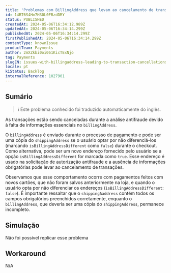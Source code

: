 ```yaml
---
title: 'Problemas com BillingAddress que levam ao cancelamento de transações'
id: 14RT6S4Hm7H30L0FBzdDRY
status: PUBLISHED
createdAt: 2024-05-06T16:34:12.989Z
updatedAt: 2024-05-06T16:34:14.299Z
publishedAt: 2024-05-06T16:34:14.299Z
firstPublishedAt: 2024-05-06T16:34:14.299Z
contentType: knownIssue
productTeam: Payments
author: 2mXZkbi0oi061KicTExNjo
tag: Payments
slugEN: issues-with-billingaddress-leading-to-transaction-cancellations
locale: pt
kiStatus: Backlog
internalReference: 1027901
---
```


## Sumário

>ℹ️ Este problema conhecido foi traduzido automaticamente do inglês.



As transações estão sendo canceladas durante a análise antifraude devido à falta de informações essenciais no `billingAddress`.

O `billingAddress` é enviado durante o processo de pagamento e pode ser uma cópia do `shippingAddress` se o usuário optar por não diferenciá-los (marcando `isBillingAddressDifferent` como `false`) durante o checkout. Como alternativa, pode ser um novo endereço fornecido pelo usuário se a opção `isBillingAddressDifferent` for marcada como `true`. Esse endereço é usado na solicitação de autorização antifraude e a ausência de informações obrigatórias pode levar ao cancelamento de transações.

Observamos que esse comportamento ocorre com pagamentos feitos com novos cartões, que não foram salvos anteriormente na loja, e quando o usuário opta por não diferenciar os endereços (`isBillingAddressDifferent`: `false`). É importante ressaltar que o `shippingAaddress` contém todos os campos obrigatórios preenchidos corretamente, enquanto o `billingAddress`, que deveria ser uma cópia do `shippingAddress`, permanece incompleto.

## Simulação


Não foi possível replicar esse problema



## Workaround


N/A





